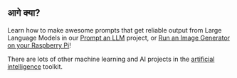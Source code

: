 ## आगे क्या?

Learn how to make awesome prompts that get reliable output from Large Language Models in our [Prompt an LLM](http://rpf.io/llmprompt) project, or [Run an Image Generator on your Raspberry Pi](http://rpf.io/sdpi)!

There are lots of other machine learning and AI projects in the [artificial intelligence](https://projects.raspberrypi.org/en/pathways/ai-toolkit) toolkit.
